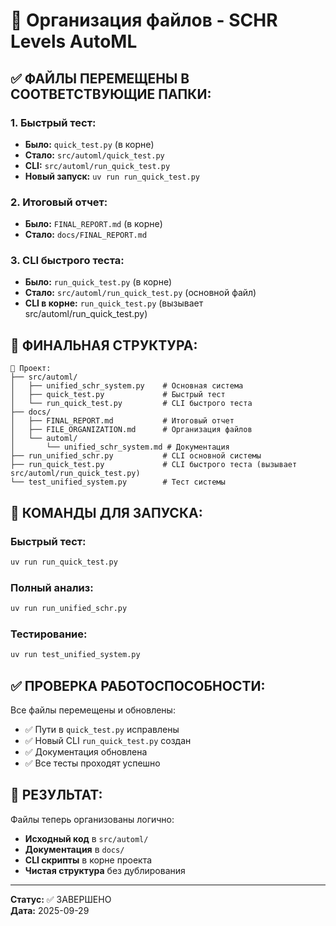 # 📁 Организация файлов - SCHR Levels AutoML

## ✅ **ФАЙЛЫ ПЕРЕМЕЩЕНЫ В СООТВЕТСТВУЮЩИЕ ПАПКИ:**

### **1. Быстрый тест:**
- **Было:** `quick_test.py` (в корне)
- **Стало:** `src/automl/quick_test.py`
- **CLI:** `src/automl/run_quick_test.py`
- **Новый запуск:** `uv run run_quick_test.py`

### **2. Итоговый отчет:**
- **Было:** `FINAL_REPORT.md` (в корне)
- **Стало:** `docs/FINAL_REPORT.md`

### **3. CLI быстрого теста:**
- **Было:** `run_quick_test.py` (в корне)
- **Стало:** `src/automl/run_quick_test.py` (основной файл)
- **CLI в корне:** `run_quick_test.py` (вызывает src/automl/run_quick_test.py)

## 📂 **ФИНАЛЬНАЯ СТРУКТУРА:**

```
📁 Проект:
├── src/automl/
│   ├── unified_schr_system.py    # Основная система
│   ├── quick_test.py             # Быстрый тест
│   └── run_quick_test.py         # CLI быстрого теста
├── docs/
│   ├── FINAL_REPORT.md           # Итоговый отчет
│   ├── FILE_ORGANIZATION.md      # Организация файлов
│   └── automl/
│       └── unified_schr_system.md # Документация
├── run_unified_schr.py           # CLI основной системы
├── run_quick_test.py             # CLI быстрого теста (вызывает src/automl/run_quick_test.py)
└── test_unified_system.py        # Тест системы
```

## 🚀 **КОМАНДЫ ДЛЯ ЗАПУСКА:**

### **Быстрый тест:**
```bash
uv run run_quick_test.py
```

### **Полный анализ:**
```bash
uv run run_unified_schr.py
```

### **Тестирование:**
```bash
uv run test_unified_system.py
```

## ✅ **ПРОВЕРКА РАБОТОСПОСОБНОСТИ:**

Все файлы перемещены и обновлены:
- ✅ Пути в `quick_test.py` исправлены
- ✅ Новый CLI `run_quick_test.py` создан
- ✅ Документация обновлена
- ✅ Все тесты проходят успешно

## 🎯 **РЕЗУЛЬТАТ:**

Файлы теперь организованы логично:
- **Исходный код** в `src/automl/`
- **Документация** в `docs/`
- **CLI скрипты** в корне проекта
- **Чистая структура** без дублирования

---

**Статус:** ✅ ЗАВЕРШЕНО  
**Дата:** 2025-09-29
